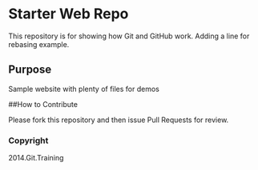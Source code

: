 # Starter Web Repo

This repository is for showing how Git and GitHub work. Adding a line for rebasing example.

## Purpose

Sample website with plenty of files for demos

##How to Contribute

Please fork this repository and then issue Pull Requests for review.

### Copyright

2014.Git.Training